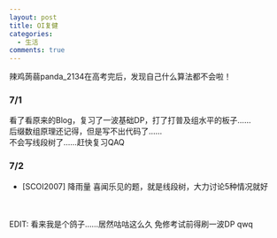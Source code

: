 ```yaml
---
layout: post
title: OI复健
categories:
  - 生活
comments: true
---
```


辣鸡蒟蒻panda\_2134在高考完后，发现自己什么算法都不会啦！

### 7/1

看了看原来的Blog，复习了一波基础DP，打了打普及组水平的板子……<br>后缀数组原理还记得，但是写不出代码了……<br>不会写线段树了……赶快复习QAQ

### 7/2

* \[SCOI2007\] 降雨量 喜闻乐见的题，就是线段树，大力讨论5种情况就好

<div id="weava-permanent-marker" date="1569852696174">&nbsp;</div>

<div id="weava-ui-wrapper"><div class="weava-drop-area-wrapper"><div class="weava-drop-area">&nbsp;</div><div class="weava-drop-area-text">EDIT: 看来我是个鸽子&hellip;&hellip;居然咕咕这么久 免修考试前得刷一波DP qwq</div></div></div>